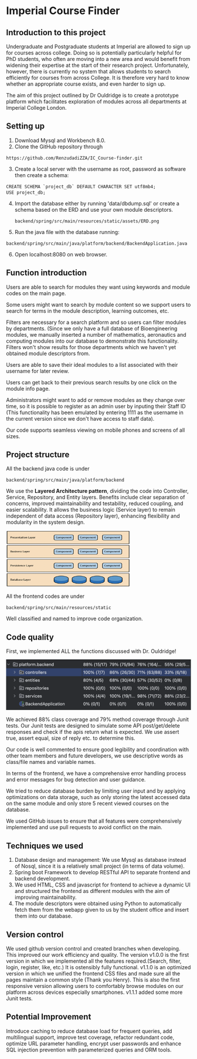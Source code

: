 # Imperial Course Finder
## Introduction to this project

Undergraduate and Postgraduate students at Imperial are allowed to sign up for courses across college. Doing so is potentially particularly helpful for PhD students, who often are moving into a new area and would benefit from widening their expertise at the start of their research project. Unfortunately, however, there is currently no system that allows students to search efficiently for courses from across College. It is therefore very hard to know whether an appropriate course exists, and even harder to sign up.

The aim of this project outlined by Dr Ouldridge is to create a prototype platform which facilitates exploration of modules across all departments at Imperial College London.



## Setting up

1. Download Mysql and Workbench 8.0.
2. Clone the GitHub repository through

```git
https://github.com/RenzudadiZZA/IC_Course-finder.git
```

3. Create a local server with the username as root, password as software then create a schema:

```
CREATE SCHEMA `project_db` DEFAULT CHARACTER SET utf8mb4;
USE project_db;
```

4. Import the database either by running 'data/dbdump.sql' or create a schema based on the ERD and use your own module descriptors.

   ```
   backend/spring/src/main/resources/static/assets/ERD.png
   ```

5. Run the java file with the database running:

```
backend/spring/src/main/java/platform/backend/BackendApplication.java
```

6. Open localhost:8080 on web browser.

## Function introduction

Users are able to search for modules they want using keywords and module codes on the main page.

Some users might want to search by module content so we support users to search for terms in the module description, learning outcomes, etc.

Filters are necessary for a search platform and so users can filter modules by departments. (Since we only have a full database of Bioengineering modules, we manually inserted a number of mathematics, aeronautics and computing modules into our database to demonstrate this functionality. Filters won't show results for those departments which we haven't yet obtained module descriptors from.

Users are able to save their ideal modules to a list associated with their username for later review.

Users can get back to their previous search results by one click on the module info page.

Administrators might want to add or remove modules as they change over time, so it is possible to register as an admin user by inputing their Staff ID (This functionality has been emulated by entering 1111 as the username in the current version since we don't have access to staff data).

Our code supports seamless viewing on mobile phones and screens of all sizes.

## Project structure

All the backend java code is under

```
backend/spring/src/main/java/platform/backend
```

We use the **Layered Architecture pattern**, dividing the code into Controller, Service, Repository, and Entity layers. Benefits include clear separation of concerns, improved maintainability and testability, reduced coupling, and easier scalability. It allows the business logic (Service layer) to remain independent of data access (Repository layer), enhancing flexibility and modularity in the system design.

<img src="layer.png" alt="img" style="zoom:33%;" />

All the frontend codes are under

```
backend/spring/src/main/resources/static
```

Well classified and named to improve code organization.

## Code quality

First, we implemented ALL the functions discussed with Dr. Ouldridge!

![image-20250113223448417](./coverage.png)

We achieved 88% class coverage and 79% method coverage through Junit tests. Our Junit tests are designed to simulate some API post/get/delete responses and check if the apis return what is expected. We use assert true, assert equal, size of reply etc. to determine this.

Our code is well commented to ensure good legibility and coordination with other team members and future developers, we use descriptive words as class/file names  and variable names.

In terms of the frontend, we have a comprehensive error handling process and error messages for bug detection and user guidance.

We tried to reduce database burden by limiting user input and by applying optimizations on data storage, such as only storing the latest accessed data on the same module and only store 5 recent viewed courses on the database.

We used GitHub issues to ensure that all features were comprehensively implemented and use pull requests to avoid conflict on the main.

## Techniques we used

1. Database design and management: We use Mysql as database instead of Nosql, since it is a relatively small project (in terms of data volume).
2. Spring boot Framework to develop RESTful API to separate frontend and backend development.
3. We used HTML, CSS and javascript for frontend to achieve a dynamic UI and structured the frontend as different modules with the aim of improving maintainability.
4. The module descriptors were obtained using Python to automatically fetch them from the webapp given to us by the student office  and insert them into our database.

## Version control

We used github version control and created branches when developing. This improved our work efficiency and quality. The version v1.0.0 is the first version in which we implemented all the features required.(Search, filter, login, register, like, etc.) It is ostensibly fully functional. v1.1.0 is an optimized version in which we unified the frontend CSS files and made sure all the pages maintain a common style (Thank you Henry). This is also the first responsive version allowing users to comfortably browse modules on our platform across devices especially smartphones. v1.1.1 added some more Junit tests.

## Potential Improvement

Introduce caching to reduce database load for frequent queries, add multilingual support, improve test coverage, refactor redundant code, optimize URL parameter handling, encrypt user passwords and enhance SQL injection prevention with parameterized queries and ORM tools.

